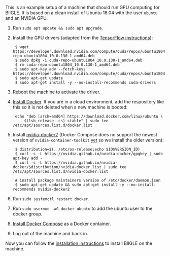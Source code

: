 This is an example setup of a machine that should run GPU computing for BIIGLE. It is based on a clean install of Ubuntu 18.04 with the user `ubuntu` and an NVIDIA GPU.

1. Run `sudo apt update && sudo apt upgrade`.

2. Install the GPU drivers (adapted from the [TensorFlow instructions](https://www.tensorflow.org/install/gpu#ubuntu_1804_cuda_10)):

        $ wget https://developer.download.nvidia.com/compute/cuda/repos/ubuntu1804/x86_64/cuda-repo-ubuntu1804_10.0.130-1_amd64.deb
        $ sudo dpkg -i cuda-repo-ubuntu1804_10.0.130-1_amd64.deb
        $ rm cuda-repo-ubuntu1804_10.0.130-1_amd64.deb
        $ sudo apt-key adv --fetch-keys https://developer.download.nvidia.com/compute/cuda/repos/ubuntu1804/x86_64/7fa2af80.pub
        $ sudo apt-get update
        $ sudo apt-get install -y --no-install-recommends cuda-drivers

3. Reboot the machine to activate the driver.

2. [Install Docker](https://docs.docker.com/install/linux/docker-ce/ubuntu/#set-up-the-repository). If you are in a cloud environment, add the respository like this so it is not deleted when a new machine is booted:

        echo "deb [arch=amd64] https://download.docker.com/linux/ubuntu \
            $(lsb_release -cs) stable" | sudo tee /etc/apt/sources.list.d/docker.list

6. Install [nvidia-docker2](https://github.com/NVIDIA/nvidia-docker#ubuntu-140416041804-debian-jessiestretch) (Docker Compose does no support the newest version of `nvidia-container-toolkit` [yet](https://github.com/docker/compose/issues/6691) so we install the older version):

        $ distribution=$(. /etc/os-release;echo $ID$VERSION_ID)
        $ curl -s -L https://nvidia.github.io/nvidia-docker/gpgkey | sudo apt-key add -
        $ curl -s -L https://nvidia.github.io/nvidia-docker/$distribution/nvidia-docker.list | sudo tee /etc/apt/sources.list.d/nvidia-docker.list

        # install package maintainers version of /etc/docker/daemon.json
        $ sudo apt-get update && sudo apt-get install -y --no-install-recommends nvidia-docker2

7. Run `sudo systemctl restart docker`.

7. Run `sudo usermod -aG docker ubuntu` to add the ubuntu user to the docker group.

8. [Install Docker Compose](https://docs.docker.com/compose/install/#install-as-a-container) as a Docker container.

5. Log out of the machine and back in.

Now you can follow the [installation instructions](/installation#installation) to install BIIGLE on the machine.
